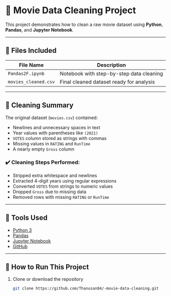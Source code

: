 # 🎥 Movie Data Cleaning Project

This project demonstrates how to clean a raw movie dataset using **Python**, **Pandas**, and **Jupyter Notebook**.

---

## 📁 Files Included

| File Name             | Description                                      |
|-----------------------|--------------------------------------------------|
| `Pandas2F.ipynb`      | Notebook with step-by-step data cleaning         |
| `movies_cleaned.csv`  | Final cleaned dataset ready for analysis         |

---

## 🧹 Cleaning Summary

The original dataset (`movies.csv`) contained:
- Newlines and unnecessary spaces in text
- Year values with parentheses like `(2021)`
- `VOTES` column stored as strings with commas
- Missing values in `RATING` and `RunTime`
- A nearly empty `Gross` column

### ✔️ Cleaning Steps Performed:
- Stripped extra whitespace and newlines
- Extracted 4-digit years using regular expressions
- Converted `VOTES` from strings to numeric values
- Dropped `Gross` due to missing data
- Removed rows with missing `RATING` or `RunTime`

---

## 🔧 Tools Used

- [Python 3](https://www.python.org/)
- [Pandas](https://pandas.pydata.org/)
- [Jupyter Notebook](https://jupyter.org/)
- [GitHub](https://github.com/)

---

## 🚀 How to Run This Project

1. Clone or download the repository  
   ```bash
   git clone https://github.com/Thanusan04/-movie-data-cleaning.git
